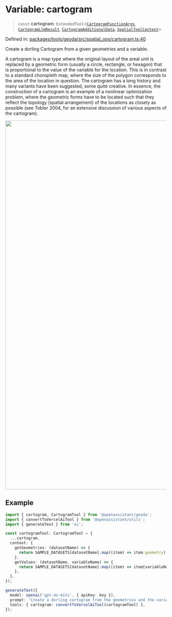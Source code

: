 # Variable: cartogram

> `const` **cartogram**: `ExtendedTool`\<[`CartogramFunctionArgs`](../type-aliases/CartogramFunctionArgs.md), [`CartogramLlmResult`](../type-aliases/CartogramLlmResult.md), [`CartogramAdditionalData`](../type-aliases/CartogramAdditionalData.md), [`SpatialToolContext`](../type-aliases/SpatialToolContext.md)\>

Defined in: [packages/tools/geoda/src/spatial\_ops/cartogram.ts:40](https://github.com/GeoDaCenter/openassistant/blob/37d127dc7a76d6b5cf9de906c055e4c904e3dfed/packages/tools/geoda/src/spatial_ops/cartogram.ts#L40)

Create a dorling Cartogram from a given geometries and a variable.

A cartogram is a map type where the original layout of the areal unit is replaced by a geometric form (usually a circle, rectangle, or hexagon) that is proportional to the value of the variable for the location. This is in contrast to a standard choropleth map, where the size of the polygon corresponds to the area of the location in question. The cartogram has a long history and many variants have been suggested, some quite creative. In essence, the construction of a cartogram is an example of a nonlinear optimization problem, where the geometric forms have to be located such that they reflect the topology (spatial arrangement) of the locations as closely as possible (see Tobler 2004, for an extensive discussion of various aspects of the cartogram).

<img width="1152" src="https://github.com/user-attachments/assets/eef1834e-e4c0-4ab1-84b1-50a8937b1a86" />

## Example
```ts
import { cartogram, CartogramTool } from '@openassistant/geoda';
import { convertToVercelAiTool } from '@openassistant/utils';
import { generateText } from 'ai';

const cartogramTool: CartogramTool = {
  ...cartogram,
  context: {
    getGeometries: (datasetName) => {
      return SAMPLE_DATASETS[datasetName].map((item) => item.geometry);
    },
    getValues: (datasetName, variableName) => {
      return SAMPLE_DATASETS[datasetName].map((item) => item[variableName]);
    },
  },
});

generateText({
  model: openai('gpt-4o-mini', { apiKey: key }),
  prompt: 'Create a dorling cartogram from the geometries and the variable "population"',
  tools: { cartogram: convertToVercelAiTool(cartogramTool) },
});
```
